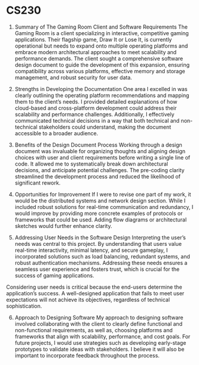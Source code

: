 # CS230
1. Summary of The Gaming Room Client and Software Requirements
The Gaming Room is a client specializing in interactive, competitive gaming applications. Their flagship game, Draw It or Lose It, is currently operational but needs to expand onto multiple operating platforms and embrace modern architectural approaches to meet scalability and performance demands. The client sought a comprehensive software design document to guide the development of this expansion, ensuring compatibility across various platforms, effective memory and storage management, and robust security for user data.

2. Strengths in Developing the Documentation
One area I excelled in was clearly outlining the operating platform recommendations and mapping them to the client’s needs. I provided detailed explanations of how cloud-based and cross-platform development could address their scalability and performance challenges. Additionally, I effectively communicated technical decisions in a way that both technical and non-technical stakeholders could understand, making the document accessible to a broader audience.

3. Benefits of the Design Document Process
Working through a design document was invaluable for organizing thoughts and aligning design choices with user and client requirements before writing a single line of code. It allowed me to systematically break down architectural decisions, and anticipate potential challenges. The pre-coding clarity streamlined the development process and reduced the likelihood of significant rework.

4. Opportunities for Improvement
If I were to revise one part of my work, it would be the distributed systems and network design section. While I included robust solutions for real-time communication and redundancy, I would improve by providing more concrete examples of protocols or frameworks that could be used. Adding flow diagrams or architectural sketches would further enhance clarity.

5. Addressing User Needs in the Software Design
Interpreting the user’s needs was central to this project. By understanding that users value real-time interactivity, minimal latency, and secure gameplay, I incorporated solutions such as load balancing, redundant systems, and robust authentication mechanisms. Addressing these needs ensures a seamless user experience and fosters trust, which is crucial for the success of gaming applications.

Considering user needs is critical because the end-users determine the application’s success. A well-designed application that fails to meet user expectations will not achieve its objectives, regardless of technical sophistication.

6. Approach to Designing Software
My approach to designing software involved collaborating with the client to clearly define functional and non-functional requirements, as well as, choosing platforms and frameworks that align with scalability, performance, and cost goals.
For future projects, I would use strategies such as developing early-stage prototypes to validate ideas with stakeholders. I believe it will also be important to incorporate feedback throughout the process.

